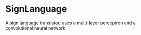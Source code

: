 # SignLanguage
A sign language translator, uses a multi-layer perceptron and a convolutional neural network 
